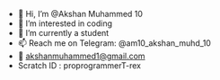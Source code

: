 - 👋 Hi, I’m @Akshan Muhammed 10
- 👀 I’m interested in coding
- 🌱 I’m currently a student 
- 📫 Reach me on Telegram: @am10_akshan_muhd_10
- 📧 akshanmuhammed1@gmail.com 
- Scratch ID : proprogrammerT-rex

<!---
am10akshanmuhammed10/am10akshanmuhammed10 is a ✨ special ✨ repository because its `README.md` (this file) appears on your GitHub profile.
You can click the Preview link to take a look at your changes.
--->

